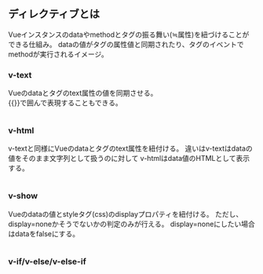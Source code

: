 ## ディレクティブとは
Vueインスタンスのdataやmethodとタグの振る舞い(≒属性)を紐づけることができる仕組み。
dataの値がタグの属性値と同期されたり、タグのイベントでmethodが実行されるイメージ。

### v-text
Vueのdataとタグのtext属性の値を同期させる。  
{{}}で囲んで表現することもできる。

```html

```

### v-html
v-textと同様にVueのdataとタグのtext属性を紐付ける。
違いはv-textはdataの値をそのまま文字列として扱うのに対して
v-htmlはdata値のHTMLとして表示する。

```html

```

### v-show
Vueのdataの値とstyleタグ(css)のdisplayプロパティを紐付ける。
ただし、display=noneかそうでないかの判定のみが行える。
display=noneにしたい場合はdataをfalseにする。

```html

```

### v-if/v-else/v-else-if

